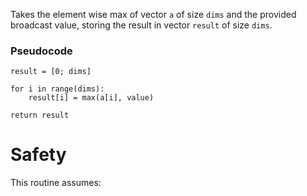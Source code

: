 Takes the element wise max of vector `a` of size `dims` and the provided broadcast value, storing the result
in vector `result` of size `dims`.

### Pseudocode

```ignore
result = [0; dims]

for i in range(dims):
    result[i] = max(a[i], value)

return result
```

# Safety

This routine assumes: